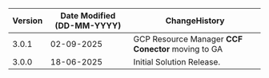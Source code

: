  **Version** | **Date Modified (DD-MM-YYYY)**| **ChangeHistory**                                                                         |
|------------|-------------------------------|-------------------------------------------------------------------------------------------|
| 3.0.1      | 02-09-2025                    | GCP Resource Manager **CCF Conector** moving to GA                                        |
| 3.0.0      | 18-06-2025                    | Initial Solution Release.                                               |
